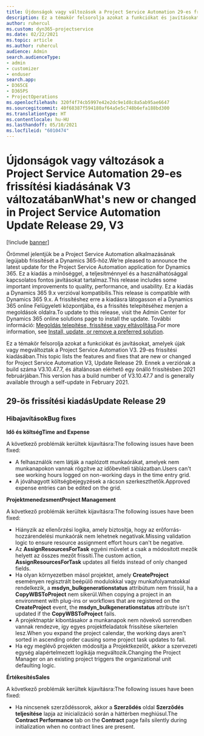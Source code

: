 ```yaml
---
title: Újdonságok vagy változások a Project Service Automation 29-es frissítési kiadásának V3 változatában
description: Ez a témakör felsorolja azokat a funkciókat és javításokat, amelyek elérhetők a Project Service Automation V3. 29-os frissítési kiadásában.
author: ruhercul
ms.custom: dyn365-projectservice
ms.date: 02/22/2021
ms.topic: article
ms.author: ruhercul
audience: Admin
search.audienceType:
- admin
- customizer
- enduser
search.app:
- D365CE
- D365PS
- ProjectOperations
ms.openlocfilehash: 320f4f74cb5997e42e2dc9e1d8c8a5ab95ae6647
ms.sourcegitcommit: 40f68387f594180af64a5e5c748b6efa188bd300
ms.translationtype: HT
ms.contentlocale: hu-HU
ms.lasthandoff: 05/10/2021
ms.locfileid: "6010474"
---
```

# <a name="whats-new-or-changed-in-project-service-automation-update-release-29-v3"></a><span data-ttu-id="6c3c4-103">Újdonságok vagy változások a Project Service Automation 29-es frissítési kiadásának V3 változatában</span><span class="sxs-lookup"><span data-stu-id="6c3c4-103">What's new or changed in Project Service Automation Update Release 29, V3</span></span>

[!include [banner](../includes/psa-now-project-operations.md)]

<span data-ttu-id="6c3c4-104">Örömmel jelentjük be a Project Service Automation alkalmazásának legújabb frissítését a Dynamics 365-höz.</span><span class="sxs-lookup"><span data-stu-id="6c3c4-104">We’re pleased to announce the latest update for the Project Service Automation application for Dynamics 365.</span></span> <span data-ttu-id="6c3c4-105">Ez a kiadás a minőséggel, a teljesítménnyel és a használhatósággal kapcsolatos fontos javításokat tartalmaz.</span><span class="sxs-lookup"><span data-stu-id="6c3c4-105">This release includes some important improvements to quality, performance, and usability.</span></span> <span data-ttu-id="6c3c4-106">Ez a kiadás a Dynamics 365 9.x verzióval kompatibilis.</span><span class="sxs-lookup"><span data-stu-id="6c3c4-106">This release is compatible with Dynamics 365 9.x.</span></span> <span data-ttu-id="6c3c4-107">A frissítéshez erre a kiadásra látogasson el a Dynamics 365 online Felügyeleti központjába, és a frissítés telepítéséhez menjen a megoldások oldalra.</span><span class="sxs-lookup"><span data-stu-id="6c3c4-107">To update to this release, visit the Admin Center for Dynamics 365 online solutions page to install the update.</span></span> <span data-ttu-id="6c3c4-108">További információ: [Megoldás telepítése, frissítése vagy eltávolítása](/power-platform/admin/install-remove-preferred-solution).</span><span class="sxs-lookup"><span data-stu-id="6c3c4-108">For more information, see [Install, update, or remove a preferred solution](/power-platform/admin/install-remove-preferred-solution).</span></span>

<span data-ttu-id="6c3c4-109">Ez a témakör felsorolja azokat a funkciókat és javításokat, amelyek újak vagy megváltoztak a Project Service Automation V3. 29-es frissítési kiadásában.</span><span class="sxs-lookup"><span data-stu-id="6c3c4-109">This topic lists the features and fixes that are new or changed for Project Service Automation V3, Update Release 29.</span></span> <span data-ttu-id="6c3c4-110">Ennek a verziónak a build száma V3.10.47.7, és általánosan elérhető egy önálló frissítésben 2021 februárjában.</span><span class="sxs-lookup"><span data-stu-id="6c3c4-110">This version has a build number of V3.10.47.7 and is generally available through a self-update in February 2021.</span></span>

## <a name="update-release-29"></a><span data-ttu-id="6c3c4-111">29-ös frissítési kiadás</span><span class="sxs-lookup"><span data-stu-id="6c3c4-111">Update Release 29</span></span>

### <a name="bug-fixes"></a><span data-ttu-id="6c3c4-112">Hibajavítások</span><span class="sxs-lookup"><span data-stu-id="6c3c4-112">Bug fixes</span></span>

<span data-ttu-id="6c3c4-113">**Idő és költség**</span><span class="sxs-lookup"><span data-stu-id="6c3c4-113">**Time and Expense**</span></span>

<span data-ttu-id="6c3c4-114">A következő problémák kerültek kijavításra:</span><span class="sxs-lookup"><span data-stu-id="6c3c4-114">The following issues have been fixed:</span></span>

- <span data-ttu-id="6c3c4-115">A felhasználók nem látják a naplózott munkaórákat, amelyek nem munkanapokon vannak rögzítve az időbeviteli táblázatban.</span><span class="sxs-lookup"><span data-stu-id="6c3c4-115">Users can't see working hours logged on non-working days in the time entry grid.</span></span>
- <span data-ttu-id="6c3c4-116">A jóváhagyott költségbejegyzések a rácson szerkeszthetők.</span><span class="sxs-lookup"><span data-stu-id="6c3c4-116">Approved expense entries can be edited on the grid.</span></span>

<span data-ttu-id="6c3c4-117">**Projektmenedzsment**</span><span class="sxs-lookup"><span data-stu-id="6c3c4-117">**Project Management**</span></span>

<span data-ttu-id="6c3c4-118">A következő problémák kerültek kijavításra:</span><span class="sxs-lookup"><span data-stu-id="6c3c4-118">The following issues have been fixed:</span></span>

- <span data-ttu-id="6c3c4-119">Hiányzik az ellenőrzési logika, amely biztosítja, hogy az erőforrás-hozzárendelési munkaórák nem lehetnek negatívak.</span><span class="sxs-lookup"><span data-stu-id="6c3c4-119">Missing validation logic to ensure resource assignment effort hours can't be negative.</span></span>
- <span data-ttu-id="6c3c4-120">Az **AssignResourcesForTask** egyéni művelet a csak a módosított mezők helyett az összes mezőt frissíti.</span><span class="sxs-lookup"><span data-stu-id="6c3c4-120">The custom action, **AssignResourcesForTask** updates all fields instead of only changed fields.</span></span>
- <span data-ttu-id="6c3c4-121">Ha olyan környezetben másol projektet, amely **CreateProject** eseményen regisztrált beépülő modulokkal vagy munkafolyamatokkal rendelkezik, a **msdyn_bulkgenerationstatus** attribútum nem frissül, ha a **CopyWBSToProject** nem sikerül.</span><span class="sxs-lookup"><span data-stu-id="6c3c4-121">When copying a project in an environment with plug-ins or workflows that are registered on the **CreateProject** event, the **msdyn_bulkgenerationstatus** attribute isn't updated if the **CopyWBSToProject** fails.</span></span>
- <span data-ttu-id="6c3c4-122">A projektnaptár kibontásakor a munkanapok nem növekvő sorrendben vannak rendezve, így egyes projektfeladatok frissítése sikertelen lesz.</span><span class="sxs-lookup"><span data-stu-id="6c3c4-122">When you expand the project calendar, the working days aren't sorted in ascending order causing some project task updates to fail.</span></span>
- <span data-ttu-id="6c3c4-123">Ha egy meglévő projekten módosítja a Projektkezelőt, akkor a szervezeti egység alapértelmezett logikája megváltozik.</span><span class="sxs-lookup"><span data-stu-id="6c3c4-123">Changing the Project Manager on an existing project triggers the organizational unit defaulting logic.</span></span>

<span data-ttu-id="6c3c4-124">**Értékesítés**</span><span class="sxs-lookup"><span data-stu-id="6c3c4-124">**Sales**</span></span>

<span data-ttu-id="6c3c4-125">A következő problémák kerültek kijavításra:</span><span class="sxs-lookup"><span data-stu-id="6c3c4-125">The following issues have been fixed:</span></span>

- <span data-ttu-id="6c3c4-126">Ha nincsenek szerződéssorok, akkor a **Szerződés** oldal **Szerződés teljesítése** lapja az inicializáció során a háttérben meghiúsul.</span><span class="sxs-lookup"><span data-stu-id="6c3c4-126">The **Contract Performance** tab on the **Contract** page fails silently during initialization when no contract lines are present.</span></span>